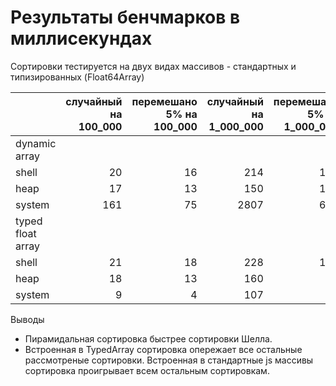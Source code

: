 # Результаты бенчмарков в миллисекундах

Сортировки тестируется на двух видах массивов - стандартных и
типизированных (Float64Array)

||случайный на 100_000|перемешано 5% на 100_000|случайный на 1_000_000|перемешано 5% на 1_000_000|случайный на 10_000_000|перемешано 5% на 10_000_000|
|---|---:|---:|---:|---:|---:|---:|
|dynamic array|||||
|shell|20|16|214|182|2501|2168|
|heap|17|13|150|102|2357|1086|
|system|161|75|2807|670|43018|9172|
|typed float array|||||||
|shell|21|18|228|192|2782|2294|
|heap|18|13|160|88|2456|1007|
|system|9|4|107|51|1225|580|

Выводы
- Пирамидальная сортировка быстрее сортировки Шелла.
- Встроенная в TypedArray сортировка опережает все остальные
  рассмотреные сортировки. Встроенная в стандартные js массивы
  сортировка проигрывает всем остальным сортировкам.
  
